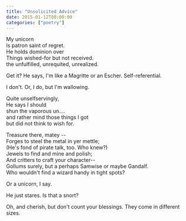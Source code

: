 ```yaml
---
title: "Unsolicited Advice"
date: 2015-01-12T00:00:00
categories: ["poetry"]
---
```


My unicorn</br>
Is patron saint of regret.</br>
He holds dominion over</br>
Things wished-for but not received.</br>
the unfulfilled, unrequited, unrealized.</p>

<p>Get it? He says, I'm like a Magritte or an Escher. Self-referential.</p>

<p>I don't. Or, I do, but I'm wallowing.</p>

<p>Quite unselfservingly,</br>
He says I should</br>
shun the vaporous un....</br>
and rather mind those things I got</br>
but did not think to wish for.</p>

<p>Treasure there, matey -- </br>
Forges to steel the metal in yer mettle;</br>
(He's fond of pirate talk, too. Who knew?)</br>
Jewels to find and mine and polish;</br>
And critters to craft your character--</br>
Gollums surely, but a perhaps Samwise or maybe Gandalf.</br>
Who wouldn't find a wizard handy in tight spots?</p>

<p>Or a unicorn, I say.</p>

<p>He just stares. Is that a snort?</p>

<p>Oh, and cherish, but don't count your blessings. They come in different sizes.</p>


